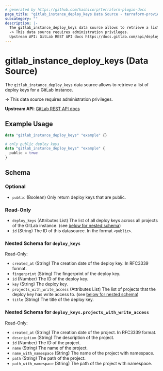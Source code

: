 ```yaml
---
# generated by https://github.com/hashicorp/terraform-plugin-docs
page_title: "gitlab_instance_deploy_keys Data Source - terraform-provider-gitlab"
subcategory: ""
description: |-
  The gitlab_instance_deploy_keys data source allows to retrieve a list of deploy keys for a GitLab instance.
  -> This data source requires administration privileges.
  Upstream API: GitLab REST API docs https://docs.gitlab.com/api/deploy_keys/#list-all-deploy-keys
---
```


# gitlab_instance_deploy_keys (Data Source)

The `gitlab_instance_deploy_keys` data source allows to retrieve a list of deploy keys for a GitLab instance.

-> This data source requires administration privileges.

**Upstream API**: [GitLab REST API docs](https://docs.gitlab.com/api/deploy_keys/#list-all-deploy-keys)

## Example Usage

```terraform
data "gitlab_instance_deploy_keys" "example" {}

# only public deploy keys
data "gitlab_instance_deploy_keys" "example" {
  public = true
}
```

<!-- schema generated by tfplugindocs -->
## Schema

### Optional

- `public` (Boolean) Only return deploy keys that are public.

### Read-Only

- `deploy_keys` (Attributes List) The list of all deploy keys across all projects of the GitLab instance. (see [below for nested schema](#nestedatt--deploy_keys))
- `id` (String) The ID of this datasource. In the format `<public>`.

<a id="nestedatt--deploy_keys"></a>
### Nested Schema for `deploy_keys`

Read-Only:

- `created_at` (String) The creation date of the deploy key. In RFC3339 format.
- `fingerprint` (String) The fingerprint of the deploy key.
- `id` (Number) The ID of the deploy key.
- `key` (String) The deploy key.
- `projects_with_write_access` (Attributes List) The list of projects that the deploy key has write access to. (see [below for nested schema](#nestedatt--deploy_keys--projects_with_write_access))
- `title` (String) The title of the deploy key.

<a id="nestedatt--deploy_keys--projects_with_write_access"></a>
### Nested Schema for `deploy_keys.projects_with_write_access`

Read-Only:

- `created_at` (String) The creation date of the project. In RFC3339 format.
- `description` (String) The description of the project.
- `id` (Number) The ID of the project.
- `name` (String) The name of the project.
- `name_with_namespace` (String) The name of the project with namespace.
- `path` (String) The path of the project.
- `path_with_namespace` (String) The path of the project with namespace.
